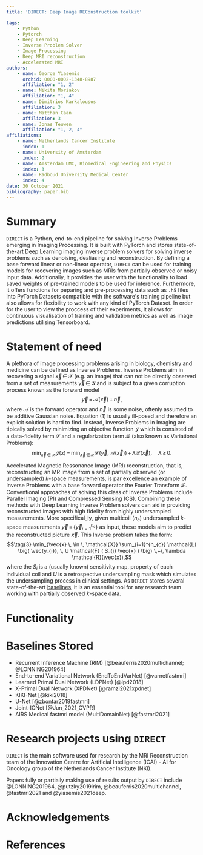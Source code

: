 ```yaml
---
title: 'DIRECT: Deep Image REConstruction toolkit'

tags:
    - Python
    - Pytorch
    - Deep Learning
    - Inverse Problem Solver
    - Image Processing
    - Deep MRI reconstruction
    - Accelerated MRI
authors:
    - name: George Yiasemis
      orchid: 0000-0002-1348-8987
      affiliation: "1, 2"
    - name: Nikita Moriakov
      affiliation: "1, 4"
    - name: Dimitrios Karkalousos
      affiliation: 3
    - name: Matthan Caan
      affiliation: 3
    - name: Jonas Teuwen
      affiliation: "1, 2, 4"
affiliations:
    - name: Netherlands Cancer Institute
      index: 1
    - name: University of Amsterdam
      index: 2
    - name: Amsterdam UMC, Biomedical Engineering and Physics
      index: 3
    - name: Radboud University Medical Center
      index: 4
date: 30 October 2021
bibliography: paper.bib
---
```


# Summary

`DIRECT` is a Python, end-to-end pipeline for solving Inverse Problems emerging in Imaging Processing. It is built with PyTorch and stores state-of-the-art Deep Learning imaging inverse problem solvers for solving inverse problems such as denoising, dealiasing and reconstruction. By defining a base forward linear or non-linear operator, `DIRECT` can be used for training models for recovering images such as MRIs from partially observed or noisy input data. Additionally, it provides the user with the functionality to load saved weights of pre-trained models to be used for inference. Furthermore, it offers functions for peparing and pre-processing data such as `.h5` files into PyTorch Datasets compatible with the software's training pipeline but also allows for flexibility to work with any kind of PyTorch Dataset. In order for the user to view the proccess of their experiments, it allows for continuous visualisation of training and validation metrics as well as image predictions utilising Tensorboard.

# Statement of need

A plethora of image processing problems arising in biology, chemistry and medicine can be defined as Inverse Problems. Inverse Problems aim in recovering a signal $\vec{x} \, \in \, \mathcal{X}$ (e.g. an image) that can not  be directly observed from a set of measurements $\vec{y} \, \in \, \mathcal{Y}$ and is subject to a given corruption process known as the forward model $$\tag{1} \vec{y} \, = \, \mathcal{A}(\vec{x}) \,+\,\vec{n},$$ where $\mathcal{A}$ is the forward operator and $\vec{n}$ is some noise, oftenly assumed to be additive Gaussian noise. Equation (1) is usually ill-posed and therefore an explicit solution is hard to find. Instead, Inverse Problems in Imaging are tipically solved by minimizing an objective function $\mathcal{J}$ which is consisted of a data-fidelity term $\mathcal{L}$ and a regularization term $\mathcal{R}$ (also known as Variational Problems):
$$\tag{2}  \min_{\vec{x} \, \in \, \mathcal{X}} \mathcal{J}(x) \, = \, \min_{\vec{x} \, \in \,  \mathcal{X}} \mathcal{L}\big(\vec{y}, \, \mathcal{A}(\vec{x})\big) \,+\, \lambda \mathcal{R}(\vec{x}),\quad \lambda \, \ge \, 0.$$ 

Accelerated Magnetic Ressonance Image (MRI) reconstruction, that is, reconstructing an MR image from a set of partially observed (or undersampled) $k$-space measurements, is par excellence an example of Inverse Problems with a base forward operator the Fourier Transform $\mathcal{F}$.  Conventional approaches of solving this class of Inverse Problems include Parallel Imaging (PI) and Compressed Sensing (CS). Combining these methods with Deep Learning Inverse Problem solvers can aid in providing reconstructed images with high fidelity from highly undersampled measurements. More specifical_ly, given multicoil ($n_c$) undersampled $k$-space measurements $\vec{y} \, = \, \{ \vec{y}_{i=1}^{n_{c}} \}$ as input,  these models aim to predict the reconstructed picture $\vec{x}$. This Inverse problem takes the form:
$$\tag{3}   \min_{\vec{x} \, \in \,  \mathcal{X}} \sum_{i=1}^{n_{c}} \mathcal{L} \big( \vec{y_{i}}, \, U \mathcal{F} ( S_{i} \vec{x} ) \big) \,+\, \lambda \mathcal{R}(\vec{x}),$$
where the $S_{i}$ is a (usually known) sensitivity map, property of each individual coil and $U$ is a retrospective undersampling mask which simulates the undersampling process in clinical settings. 
As `DIRECT` stores several state-of-the-art [baselines](#baselines-stored), it is an essential tool for any research team working with partially observed $k$-space data.

# Functionality



# Baselines Stored

- Recurrent Inference Machine (RIM) [@beauferris2020multichannel; @LONNING201964]
- End-to-end Variational Network (EndToEndVarNet) [@varnetfastmri]
- Learned Primal Dual Network (LDPNet) [@lpd2018]
- X-Primal Dual Network (XPDNet) [@ramzi2021xpdnet]
- KIKI-Net [@kiki2018]
- U-Net [@zbontar2019fastmri]
- Joint-ICNet [@Jun_2021_CVPR]
- AIRS Medical fastmri model (MultiDomainNet) [@fastmri2021]

# Research projects using `DIRECT`

`DIRECT` is the main software used for research by the MRI Reconstruction team of the Innovation Centre for Artificial Intelligence (ICAI) - AI for Oncology group of the Netherlands Cancer Institute (NKI).

Papers fully or partially making use of results output by `DIRECT` include @LONNING201964, @putzky2019irim, @beauferris2020multichannel, @fastmri2021 and @yiasemis2021deep.


# Acknowledgements


# References
